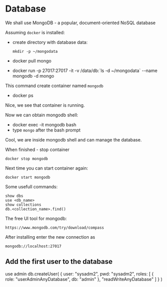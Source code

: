 # Database

We shall use MongoDB - a popular, document-oriented NoSQL database

Assuming `docker` is installed:

- create directory with database data:
  ```
  mkdir -p ~/mongodata
  ```

- docker pull mongo
- docker run -p 27017:27017 -it -v /data/db:\`ls -d ~/mongodata\` --name mongodb -d mongo

This command create container named `mongodb`

- docker ps

Nice, we see that container is running.

Now we can obtain mongodb shell:

- docker exec -it mongodb bash
- type `mongo` after the bash prompt

Cool, we are inside mongodb shell and can manage the database.

When finished - stop container
```
docker stop mongodb
```

Next time you can start container again:
```
docker start mongodb
```

Some usefull commands:
```
show dbs
use <db_name>
show collections
db.<collection_name>.find()
```

The free UI tool for mongodb:

`https://www.mongodb.com/try/download/compass`


After installing enter the new connection as

`mongodb://localhost:27017`


## Add the first user to the database

use admin
db.createUser(
  {
    user: "sysadm2",
    pwd: "sysadm2",
    roles: [ { role: "userAdminAnyDatabase", db: "admin" }, "readWriteAnyDatabase" ]
  }
)





